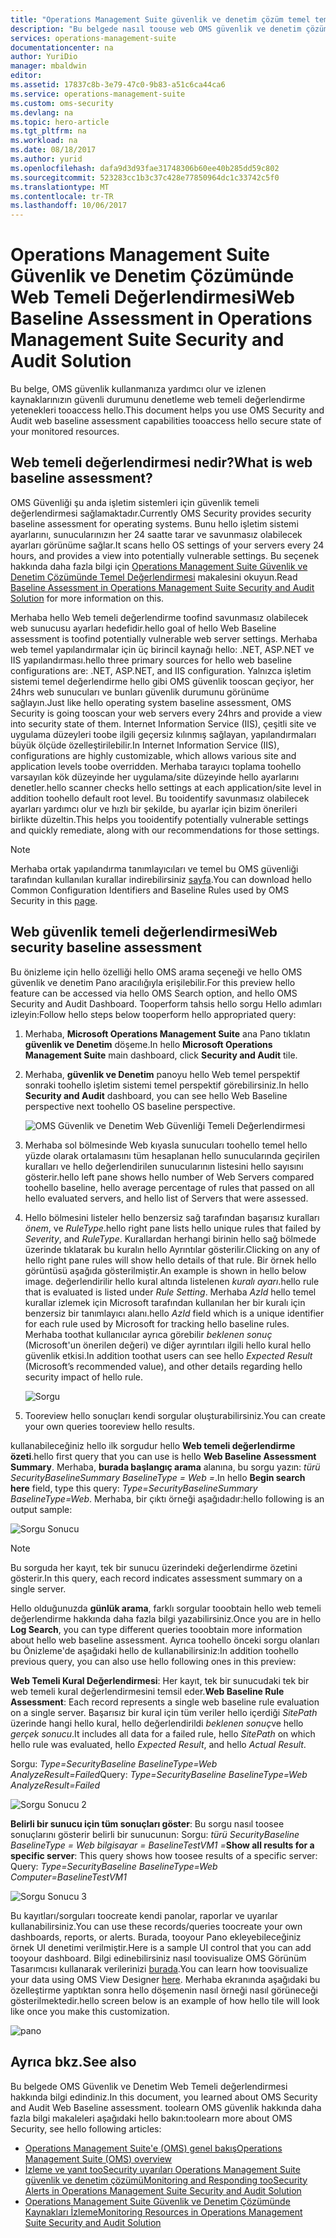 ```yaml
---
title: "Operations Management Suite güvenlik ve denetim çözüm temel temeli değerlendirme aaaWeb | Microsoft Docs"
description: "Bu belgede nasıl toouse web OMS güvenlik ve denetim çözüm tooperform tüm izlenen web sunucuları uyumluluk ve güvenlik amaç için bir taban çizgisi değerlendirmesi temel değerlendirmesi açıklanmaktadır."
services: operations-management-suite
documentationcenter: na
author: YuriDio
manager: mbaldwin
editor: 
ms.assetid: 17837c8b-3e79-47c0-9b83-a51c6ca44ca6
ms.service: operations-management-suite
ms.custom: oms-security
ms.devlang: na
ms.topic: hero-article
ms.tgt_pltfrm: na
ms.workload: na
ms.date: 08/18/2017
ms.author: yurid
ms.openlocfilehash: dafa9d3d93fae31748306b60ee40b285dd59c802
ms.sourcegitcommit: 523283cc1b3c37c428e77850964dc1c33742c5f0
ms.translationtype: MT
ms.contentlocale: tr-TR
ms.lasthandoff: 10/06/2017
---
```

# <a name="web-baseline-assessment-in-operations-management-suite-security-and-audit-solution"></a><span data-ttu-id="d1711-103">Operations Management Suite Güvenlik ve Denetim Çözümünde Web Temeli Değerlendirmesi</span><span class="sxs-lookup"><span data-stu-id="d1711-103">Web Baseline Assessment in Operations Management Suite Security and Audit Solution</span></span>
<span data-ttu-id="d1711-104">Bu belge, OMS güvenlik kullanmanıza yardımcı olur ve izlenen kaynaklarınızın güvenli durumunu denetleme web temeli değerlendirme yetenekleri tooaccess hello.</span><span class="sxs-lookup"><span data-stu-id="d1711-104">This document helps you use OMS Security and Audit web baseline assessment capabilities tooaccess hello secure state of your monitored resources.</span></span>

## <a name="what-is-web-baseline-assessment"></a><span data-ttu-id="d1711-105">Web temeli değerlendirmesi nedir?</span><span class="sxs-lookup"><span data-stu-id="d1711-105">What is web baseline assessment?</span></span>
<span data-ttu-id="d1711-106">OMS Güvenliği şu anda işletim sistemleri için güvenlik temeli değerlendirmesi sağlamaktadır.</span><span class="sxs-lookup"><span data-stu-id="d1711-106">Currently OMS Security provides security baseline assessment for operating systems.</span></span> <span data-ttu-id="d1711-107">Bunu hello işletim sistemi ayarlarını, sunucularınızın her 24 saatte tarar ve savunmasız olabilecek ayarları görünüme sağlar.</span><span class="sxs-lookup"><span data-stu-id="d1711-107">It scans hello OS settings of your servers every 24 hours, and provides a view into potentially vulnerable settings.</span></span> <span data-ttu-id="d1711-108">Bu seçenek hakkında daha fazla bilgi için [Operations Management Suite Güvenlik ve Denetim Çözümünde Temel Değerlendirmesi](https://docs.microsoft.com/azure/operations-management-suite/oms-security-baseline) makalesini okuyun.</span><span class="sxs-lookup"><span data-stu-id="d1711-108">Read [Baseline Assessment in Operations Management Suite Security and Audit Solution](https://docs.microsoft.com/azure/operations-management-suite/oms-security-baseline) for more information on this.</span></span>

<span data-ttu-id="d1711-109">Merhaba hello Web temeli değerlendirme toofind savunmasız olabilecek web sunucusu ayarları hedefidir.</span><span class="sxs-lookup"><span data-stu-id="d1711-109">hello goal of hello Web Baseline assessment is toofind potentially vulnerable web server settings.</span></span> <span data-ttu-id="d1711-110">Merhaba web temel yapılandırmalar için üç birincil kaynağı hello: .NET, ASP.NET ve IIS yapılandırması.</span><span class="sxs-lookup"><span data-stu-id="d1711-110">hello three primary sources for hello web baseline configurations are: .NET, ASP.NET, and IIS configuration.</span></span>  <span data-ttu-id="d1711-111">Yalnızca işletim sistemi temel değerlendirme hello gibi OMS güvenlik tooscan geçiyor, her 24hrs web sunucuları ve bunları güvenlik durumunu görünüme sağlayın.</span><span class="sxs-lookup"><span data-stu-id="d1711-111">Just like hello operating system baseline assessment, OMS Security is going tooscan your web servers every 24hrs and provide a view into security state of them.</span></span>  <span data-ttu-id="d1711-112">Internet Information Service (IIS), çeşitli site ve uygulama düzeyleri toobe ilgili geçersiz kılınmış sağlayan, yapılandırmaları büyük ölçüde özelleştirilebilir.</span><span class="sxs-lookup"><span data-stu-id="d1711-112">In Internet Information Service (IIS), configurations are highly customizable, which allows various site and application levels toobe overridden.</span></span> <span data-ttu-id="d1711-113">Merhaba tarayıcı toplama toohello varsayılan kök düzeyinde her uygulama/site düzeyinde hello ayarlarını denetler.</span><span class="sxs-lookup"><span data-stu-id="d1711-113">hello scanner checks hello settings at each application/site level in addition toohello default root level.</span></span> <span data-ttu-id="d1711-114">Bu tooidentify savunmasız olabilecek ayarları yardımcı olur ve hızlı bir şekilde, bu ayarlar için bizim önerileri birlikte düzeltin.</span><span class="sxs-lookup"><span data-stu-id="d1711-114">This helps you tooidentify potentially vulnerable settings and quickly remediate, along with our recommendations for those settings.</span></span>

>[!NOTE] 
><span data-ttu-id="d1711-115">Merhaba ortak yapılandırma tanımlayıcıları ve temel bu OMS güvenliği tarafından kullanılan kurallar indirebilirsiniz [sayfa](https://gallery.technet.microsoft.com/Azure-Security-Center-a789e335?redir=0).</span><span class="sxs-lookup"><span data-stu-id="d1711-115">You can download hello Common Configuration Identifiers and Baseline Rules used by OMS Security in this [page](https://gallery.technet.microsoft.com/Azure-Security-Center-a789e335?redir=0).</span></span>


## <a name="web-security-baseline-assessment"></a><span data-ttu-id="d1711-116">Web güvenlik temeli değerlendirmesi</span><span class="sxs-lookup"><span data-stu-id="d1711-116">Web security baseline assessment</span></span>

<span data-ttu-id="d1711-117">Bu önizleme için hello özelliği hello OMS arama seçeneği ve hello OMS güvenlik ve denetim Pano aracılığıyla erişilebilir.</span><span class="sxs-lookup"><span data-stu-id="d1711-117">For this preview hello feature can be accessed via hello OMS Search option, and hello OMS Security and Audit Dashboard.</span></span> <span data-ttu-id="d1711-118">Tooperform tahsis hello sorgu Hello adımları izleyin:</span><span class="sxs-lookup"><span data-stu-id="d1711-118">Follow hello steps below tooperform hello appropriated query:</span></span>

1. <span data-ttu-id="d1711-119">Merhaba, **Microsoft Operations Management Suite** ana Pano tıklatın **güvenlik ve Denetim** döşeme.</span><span class="sxs-lookup"><span data-stu-id="d1711-119">In hello **Microsoft Operations Management Suite** main dashboard, click **Security and Audit** tile.</span></span>
2. <span data-ttu-id="d1711-120">Merhaba, **güvenlik ve Denetim** panoyu hello Web temel perspektif sonraki toohello işletim sistemi temel perspektif görebilirsiniz.</span><span class="sxs-lookup"><span data-stu-id="d1711-120">In hello **Security and Audit** dashboard, you can see hello Web Baseline perspective next toohello OS baseline perspective.</span></span>
   
    ![OMS Güvenlik ve Denetim Web Güvenliği Temeli Değerlendirmesi](./media/oms-security-web-baseline/oms-security-web-baseline-fig5.png)

3. <span data-ttu-id="d1711-122">Merhaba sol bölmesinde Web kıyasla sunucuları toohello temel hello yüzde olarak ortalamasını tüm hesaplanan hello sunucularında geçirilen kuralları ve hello değerlendirilen sunucularının listesini hello sayısını gösterir.</span><span class="sxs-lookup"><span data-stu-id="d1711-122">hello left pane shows hello number of Web Servers compared toohello baseline, hello average percentage of rules that passed on all hello evaluated servers, and hello list of Servers that were assessed.</span></span>
4. <span data-ttu-id="d1711-123">Hello bölmesini listeler hello benzersiz sağ tarafından başarısız kuralları *önem*, ve *RuleType*.</span><span class="sxs-lookup"><span data-stu-id="d1711-123">hello right pane lists hello unique rules that failed by *Severity*, and *RuleType*.</span></span> <span data-ttu-id="d1711-124">Kurallardan herhangi birinin hello sağ bölmede üzerinde tıklatarak bu kuralın hello Ayrıntılar gösterilir.</span><span class="sxs-lookup"><span data-stu-id="d1711-124">Clicking on any of hello right pane rules will show hello details of that rule.</span></span> <span data-ttu-id="d1711-125">Bir örnek hello görüntüsü aşağıda gösterilmiştir.</span><span class="sxs-lookup"><span data-stu-id="d1711-125">An example is shown in hello below image.</span></span> <span data-ttu-id="d1711-126">değerlendirilir hello kural altında listelenen *kuralı ayarı*.</span><span class="sxs-lookup"><span data-stu-id="d1711-126">hello rule that is evaluated is listed under *Rule Setting*.</span></span> <span data-ttu-id="d1711-127">Merhaba *AzId* hello temel kurallar izlemek için Microsoft tarafından kullanılan her bir kuralı için benzersiz bir tanımlayıcı alanı.</span><span class="sxs-lookup"><span data-stu-id="d1711-127">hello *AzId* field which is a unique identifier for each rule used by Microsoft for tracking hello baseline rules.</span></span> <span data-ttu-id="d1711-128">Merhaba toothat kullanıcılar ayrıca görebilir *beklenen sonuç* (Microsoft'un önerilen değeri) ve diğer ayrıntıları ilgili hello kural hello güvenlik etkisi.</span><span class="sxs-lookup"><span data-stu-id="d1711-128">In addition toothat users can see hello *Expected Result* (Microsoft’s recommended value), and other details regarding hello security impact of hello rule.</span></span>
    
    ![Sorgu](./media/oms-security-web-baseline/oms-security-web-baseline-fig6.png)

5. <span data-ttu-id="d1711-130">Tooreview hello sonuçları kendi sorgular oluşturabilirsiniz.</span><span class="sxs-lookup"><span data-stu-id="d1711-130">You can create your own queries tooreview hello results.</span></span> 

<span data-ttu-id="d1711-131">kullanabileceğiniz hello ilk sorgudur hello **Web temeli değerlendirme özeti**.</span><span class="sxs-lookup"><span data-stu-id="d1711-131">hello first query that you can use is hello **Web Baseline Assessment Summary**.</span></span> <span data-ttu-id="d1711-132">Merhaba, **burada başlangıç arama** alanına, bu sorgu yazın: *türü SecurityBaselineSummary BaselineType = Web =*.</span><span class="sxs-lookup"><span data-stu-id="d1711-132">In hello **Begin search here** field, type this query: *Type=SecurityBaselineSummary BaselineType=Web*.</span></span> <span data-ttu-id="d1711-133">Merhaba, bir çıktı örneği aşağıdadır:</span><span class="sxs-lookup"><span data-stu-id="d1711-133">hello following is an output sample:</span></span>

![Sorgu Sonucu](./media/oms-security-web-baseline/oms-security-web-baseline-fig7.png)

>[!NOTE] 
><span data-ttu-id="d1711-135">Bu sorguda her kayıt, tek bir sunucu üzerindeki değerlendirme özetini gösterir.</span><span class="sxs-lookup"><span data-stu-id="d1711-135">In this query, each record indicates assessment summary on a single server.</span></span>

<span data-ttu-id="d1711-136">Hello olduğunuzda **günlük arama**, farklı sorgular tooobtain hello web temeli değerlendirme hakkında daha fazla bilgi yazabilirsiniz.</span><span class="sxs-lookup"><span data-stu-id="d1711-136">Once you are in hello **Log Search**, you can type different queries tooobtain more information about hello web baseline assessment.</span></span> <span data-ttu-id="d1711-137">Ayrıca toohello önceki sorgu olanları bu Önizleme'de aşağıdaki hello de kullanabilirsiniz:</span><span class="sxs-lookup"><span data-stu-id="d1711-137">In addition toohello previous query, you can also use hello following ones in this preview:</span></span>

<span data-ttu-id="d1711-138">**Web Temeli Kural Değerlendirmesi**: Her kayıt, tek bir sunucudaki tek bir web temeli kural değerlendirmesini temsil eder.</span><span class="sxs-lookup"><span data-stu-id="d1711-138">**Web Baseline Rule Assessment**: Each record represents a single web baseline rule evaluation on a single server.</span></span> <span data-ttu-id="d1711-139">Başarısız bir kural için tüm veriler hello içerdiği *SitePath* üzerinde hangi hello kural, hello değerlendirildi *beklenen sonuç*ve hello *gerçek sonucu*.</span><span class="sxs-lookup"><span data-stu-id="d1711-139">It includes all data for a failed rule, hello *SitePath* on which hello rule was evaluated, hello *Expected Result*, and hello *Actual Result*.</span></span>

<span data-ttu-id="d1711-140">Sorgu: *Type=SecurityBaseline BaselineType=Web AnalyzeResult=Failed*</span><span class="sxs-lookup"><span data-stu-id="d1711-140">Query: *Type=SecurityBaseline BaselineType=Web AnalyzeResult=Failed*</span></span>

![Sorgu Sonucu 2](./media/oms-security-web-baseline/oms-security-web-baseline-fig8.png)

<span data-ttu-id="d1711-142">**Belirli bir sunucu için tüm sonuçları göster**: Bu sorgu nasıl toosee sonuçlarını gösterir belirli bir sunucunun: Sorgu: *türü SecurityBaseline BaselineType = Web bilgisayar = BaselineTestVM1 =*</span><span class="sxs-lookup"><span data-stu-id="d1711-142">**Show all results for a specific server**: This query shows how toosee results of a specific server: Query: *Type=SecurityBaseline BaselineType=Web Computer=BaselineTestVM1*</span></span>

![Sorgu Sonucu 3](./media/oms-security-web-baseline/oms-security-web-baseline-fig3.png)

<span data-ttu-id="d1711-144">Bu kayıtları/sorguları toocreate kendi panolar, raporlar ve uyarılar kullanabilirsiniz.</span><span class="sxs-lookup"><span data-stu-id="d1711-144">You can use these records/queries toocreate your own dashboards, reports, or alerts.</span></span> <span data-ttu-id="d1711-145">Burada, tooyour Pano ekleyebileceğiniz örnek UI denetimi verilmiştir.</span><span class="sxs-lookup"><span data-stu-id="d1711-145">Here is a sample UI control that you can add tooyour dashboard.</span></span> <span data-ttu-id="d1711-146">Bilgi edinebilirsiniz nasıl toovisualize OMS Görünüm Tasarımcısı kullanarak verilerinizi [burada](https://blogs.technet.microsoft.com/msoms/2016/06/30/oms-view-designer-visualize-your-data-your-way/).</span><span class="sxs-lookup"><span data-stu-id="d1711-146">You can learn how toovisualize your data using OMS View Designer [here](https://blogs.technet.microsoft.com/msoms/2016/06/30/oms-view-designer-visualize-your-data-your-way/).</span></span> <span data-ttu-id="d1711-147">Merhaba ekranında aşağıdaki bu özelleştirme yaptıktan sonra hello döşemenin nasıl örneği nasıl görüneceği gösterilmektedir.</span><span class="sxs-lookup"><span data-stu-id="d1711-147">hello screen below is an example of how hello tile will look like once you make this customization.</span></span>

![pano](./media/oms-security-web-baseline/oms-security-web-baseline-fig4.png)

## <a name="see-also"></a><span data-ttu-id="d1711-149">Ayrıca bkz.</span><span class="sxs-lookup"><span data-stu-id="d1711-149">See also</span></span>
<span data-ttu-id="d1711-150">Bu belgede OMS Güvenlik ve Denetim Web Temeli değerlendirmesi hakkında bilgi edindiniz.</span><span class="sxs-lookup"><span data-stu-id="d1711-150">In this document, you learned about OMS Security and Audit Web Baseline assessment.</span></span> <span data-ttu-id="d1711-151">toolearn OMS güvenlik hakkında daha fazla bilgi makaleleri aşağıdaki hello bakın:</span><span class="sxs-lookup"><span data-stu-id="d1711-151">toolearn more about OMS Security, see hello following articles:</span></span>

* [<span data-ttu-id="d1711-152">Operations Management Suite'e (OMS) genel bakış</span><span class="sxs-lookup"><span data-stu-id="d1711-152">Operations Management Suite (OMS) overview</span></span>](operations-management-suite-overview.md)
* [<span data-ttu-id="d1711-153">İzleme ve yanıt tooSecurity uyarıları Operations Management Suite güvenlik ve denetim çözümü</span><span class="sxs-lookup"><span data-stu-id="d1711-153">Monitoring and Responding tooSecurity Alerts in Operations Management Suite Security and Audit Solution</span></span>](oms-security-responding-alerts.md)
* [<span data-ttu-id="d1711-154">Operations Management Suite Güvenlik ve Denetim Çözümünde Kaynakları İzleme</span><span class="sxs-lookup"><span data-stu-id="d1711-154">Monitoring Resources in Operations Management Suite Security and Audit Solution</span></span>](oms-security-monitoring-resources.md)

